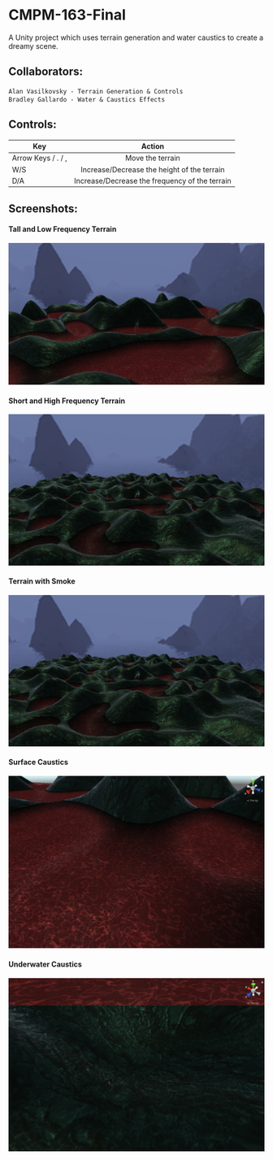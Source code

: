 # CMPM-163-Final

A Unity project which uses terrain generation and water caustics to create a dreamy scene.

## Collaborators:
	Alan Vasilkovsky - Terrain Generation & Controls
	Bradley Gallardo - Water & Caustics Effects
	
## Controls:
| Key        | Action           |
| ------------- |:-------------:|
| Arrow Keys / . / ,      | Move the terrain |
| W/S      | Increase/Decrease the height of the terrain      |
| D/A | Increase/Decrease the frequency of the terrain     |
	
## Screenshots:

#### Tall and Low Frequency Terrain
![Terrain01](Screenshots/Terrain01.png)

#### Short and High Frequency Terrain
![Terrain02](Screenshots/Terrain02.png)

#### Terrain with Smoke
![Terrain02](Screenshots/Terrain02.png)

#### Surface Caustics
![WaterCaustics](Screenshots/WaterCaustics.png)

#### Underwater Caustics
![UnderwaterCaustics](Screenshots/UnderwaterCaustics.png)

